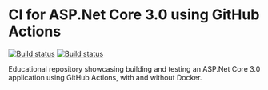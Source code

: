 # CI for ASP.Net Core 3.0 using GitHub Actions

[![Build status](https://github.com/sankra/aspnet-core-github-actions-demo/workflows/ASP.NET%20Core%20CI/badge.svg)](https://github.com/Sankra/aspnet-core-github-actions-demo/actions) [![Build status](https://github.com/sankra/aspnet-core-github-actions-demo/workflows/ASP.NET%20Core%20CI%20using%20Docker/badge.svg)](https://github.com/Sankra/aspnet-core-github-actions-demo/actions)


Educational repository showcasing building and testing an ASP.Net Core 3.0 application using GitHub Actions, with and without Docker.
